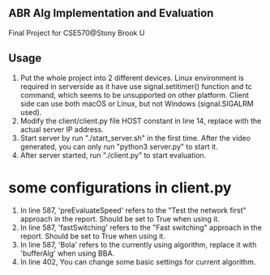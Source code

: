 ## ABR Alg Implementation and Evaluation

Final Project for CSE570@Stony Brook U

## Usage
1. Put the whole project into 2 different devices. Linux environment is required in serverside as it have use signal.setitimer() function and tc command, which seems to be unsupported on other platform. Client side can use both macOS or Linux, but not Windows (signal.SIGALRM used).
2. Modify the client/client.py file HOST constant in line 14, replace with the actual server IP address.
3. Start server by run "./start_server.sh" in the first time. After the video generated, you can only run "python3 server.py" to start it.
4. After server started, run "./client.py" to start evaluation.

# some configurations in client.py
1. In line 587,
'preEvaluateSpeed' refers to the "Test the network first" approach in the report. Should be set to True when using it.
2. In line 587,
'fastSwitching' refers to the "Fast switching" approach in the report. Should be set to True when using it.
3. In line 587,
'Bola' refers to the currently using algorithm, replace it with 'bufferAlg' when using BBA.
4. In line 402,
You can change some basic settings for current algorithm.